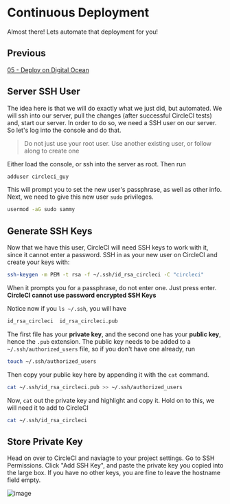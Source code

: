 # Continuous Deployment

Almost there! Lets automate that deployment for you!

## Previous

[05 - Deploy on Digital Ocean](https://github.com/full-stack-hackers/cicd-guide/blob/05-deploy/GUIDE.md)

## Server SSH User

The idea here is that we will do exactly what we just did, but automated. We will ssh into our server, pull the changes (after successful CircleCI tests) and, start our server. In order to do so, we need a SSH user on our server. So let's log into the console and do that.

> Do not just use your root user. Use another existing user, or follow along to create one

Either load the console, or ssh into the server as root. Then run

```bash
adduser circleci_guy
```

This will prompt you to set the new user's passphrase, as well as other info. Next, we need to give this new user `sudo` privileges. 

```bash
usermod -aG sudo sammy
```

## Generate SSH Keys

Now that we have this user, CircleCI will need SSH keys to work with it, since it cannot enter a password. SSH in as your new user on CircleCI and create your keys with:

```bash
ssh-keygen -m PEM -t rsa -f ~/.ssh/id_rsa_circleci -C "circleci"
```

When it prompts you for a passphrase, do not enter one. Just press enter. **CircleCI cannot use password encrypted SSH Keys**

Notice now if you `ls ~/.ssh`, you will have

```bash
id_rsa_circleci  id_rsa_circleci.pub
```

The first file has your **private key**, and the second one has your **public key**, hence the `.pub` extension. The public key needs to be added to a `~/.ssh/authorized_users` file, so if you don't have one already, run

```bash
touch ~/.ssh/authorized_users
```

Then copy your public key here by appending it with the `cat` command.

```bash
cat ~/.ssh/id_rsa_circleci.pub >> ~/.ssh/authorized_users
```

Now, `cat` out the private key and highlight and copy it. Hold on to this, we will need it to add to CircleCI

```bash
cat ~/.ssh/id_rsa_circleci
```

## Store Private Key 

Head on over to CircleCI and naviagte to your project settings. Go to SSH Permissions. Click "Add SSH Key", and paste the private key you copied into the large box. If you have no other keys, you are fine to leave the hostname field empty.

![image](https://user-images.githubusercontent.com/31779571/70587331-aa561000-1b97-11ea-8ae0-266bd6a810d6.png)
